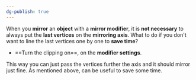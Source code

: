 ```yaml
---
dg-publish: true
---
```

When you **mirror** an **object** with a **mirror modifier**, it is **not necessary** to always put the **last vertices** on the **mirroring axis**. What to do if you don't want to line the last vertices one by one to **save time**?
- ==Turn the clipping on==, on the **modifier settings**.

This way you can just pass the vertices further the axis and it should mirror just fine. As mentioned above, can be useful to save some time. 